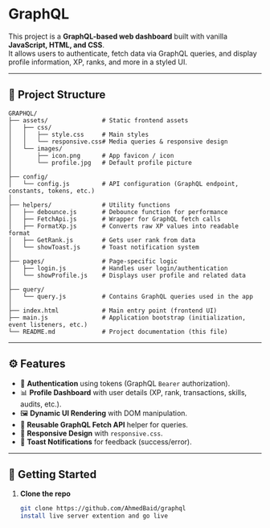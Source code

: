 # GraphQL 

This project is a **GraphQL-based web dashboard** built with vanilla **JavaScript, HTML, and CSS**.  
It allows users to authenticate, fetch data via GraphQL queries, and display profile information, XP, ranks, and more in a styled UI.

---

## 📂 Project Structure
```
GRAPHQL/
├── assets/               # Static frontend assets
│   ├── css/
│   │   ├── style.css     # Main styles
│   │   └── responsive.css# Media queries & responsive design
│   └── images/
│       ├── icon.png      # App favicon / icon
│       └── profile.jpg   # Default profile picture
│
├── config/
│   └── config.js         # API configuration (GraphQL endpoint, constants, tokens, etc.)
│
├── helpers/              # Utility functions
│   ├── debounce.js       # Debounce function for performance
│   ├── FetchApi.js       # Wrapper for GraphQL fetch calls
│   ├── FormatXp.js       # Converts raw XP values into readable format
│   ├── GetRank.js        # Gets user rank from data
│   └── showToast.js      # Toast notification system
│
├── pages/                # Page-specific logic
│   ├── login.js          # Handles user login/authentication
│   └── showProfile.js    # Displays user profile and related data
│
├── query/
│   └── query.js          # Contains GraphQL queries used in the app
│
├── index.html            # Main entry point (frontend UI)
├── main.js               # Application bootstrap (initialization, event listeners, etc.)
└── README.md             # Project documentation (this file)

```

---

## ⚙️ Features
- 🔑 **Authentication** using tokens (GraphQL `Bearer` authorization).
- 📊 **Profile Dashboard** with user details (XP, rank, transactions, skills, audits, etc.).
- 🖼️ **Dynamic UI Rendering** with DOM manipulation.
- 📡 **Reusable GraphQL Fetch API** helper for queries.
- 🎨 **Responsive Design** with `responsive.css`.
- 🔔 **Toast Notifications** for feedback (success/error).

---

## 🚀 Getting Started

1. **Clone the repo**
   ```bash
   git clone https://github.com/AhmedBaid/graphql
   install live server extention and go live 
